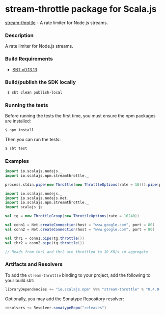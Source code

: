 stream-throttle package for Scala.js
================================
[stream-throttle](https://www.npmjs.com/package/stream-throttle) - A rate limiter for Node.js streams.

### Description

A rate limiter for Node.js streams.

<a name="build_requirements"></a>
### Build Requirements

* [SBT v0.13.13](http://www.scala-sbt.org/download.html)

<a name="building_sdk"></a>
### Build/publish the SDK locally

```bash
 $ sbt clean publish-local
```

### Running the tests

Before running the tests the first time, you must ensure the npm packages are installed:

```bash
$ npm install
```

Then you can run the tests:

```bash
$ sbt test
```

### Examples

```scala
import io.scalajs.nodejs._
import io.scalajs.npm.streamthrottle._

process.stdin.pipe(new Throttle(new ThrottleOptions(rate = 10))).pipe(process.stdout)
```

```scala
import io.scalajs.nodejs._
import io.scalajs.nodejs.net._
import io.scalajs.npm.streamthrottle._
import scalajs.js

val tg = new ThrottleGroup(new ThrottleOptions(rate = 10240))

val conn1 = Net.createConnection(host = "www.google.com", port = 80)
val conn2 = Net.createConnection(host = "www.google.com", port = 80)

val thr1 = conn1.pipe(tg.throttle())
val thr2 = conn2.pipe(tg.throttle())

// Reads from thr1 and thr2 are throttled to 10 KB/s in aggregate
```

### Artifacts and Resolvers

To add the `stream-throttle` binding to your project, add the following to your build.sbt:  

```sbt
libraryDependencies += "io.scalajs.npm" %%% "stream-throttle" % "0.4.0-pre5"
```

Optionally, you may add the Sonatype Repository resolver:

```sbt   
resolvers += Resolver.sonatypeRepo("releases") 
```
